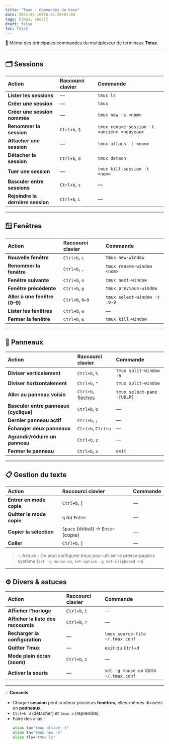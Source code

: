 ```yaml
---
title: "Tmux - Commandes de base"
date: 2024-04-16T16:34:28+01:00
tags: [tmux, shell]
draft: false
toc: false
---
```


🧭 Mémo des principales commandes du multiplexeur de terminaux **Tmux**.

---

## 🗂️ Sessions

| Action | Raccourci clavier | Commande |
|:--|:--|:--|
| **Lister les sessions** | — | `tmux ls` |
| **Créer une session** | — | `tmux` |
| **Créer une session nommée** | — | `tmux new -s <nom>` |
| **Renommer la session** | `Ctrl+b`, `$` | `tmux rename-session -t <ancien> <nouveau>` |
| **Attacher une session** | — | `tmux attach -t <nom>` |
| **Détacher la session** | `Ctrl+b`, `d` | `tmux detach` |
| **Tuer une session** | — | `tmux kill-session -t <nom>` |
| **Basculer entre sessions** | `Ctrl+b`, `s` | — |
| **Rejoindre la dernière session** | `Ctrl+b`, `L` | — |

---

## 🪟 Fenêtres

| Action | Raccourci clavier | Commande |
|:--|:--|:--|
| **Nouvelle fenêtre** | `Ctrl+b`, `c` | `tmux new-window` |
| **Renommer la fenêtre** | `Ctrl+b`, `,` | `tmux rename-window <nom>` |
| **Fenêtre suivante** | `Ctrl+b`, `n` | `tmux next-window` |
| **Fenêtre précédente** | `Ctrl+b`, `p` | `tmux previous-window` |
| **Aller à une fenêtre (0–9)** | `Ctrl+b`, `0–9` | `tmux select-window -t :0-9` |
| **Lister les fenêtres** | `Ctrl+b`, `w` | — |
| **Fermer la fenêtre** | `Ctrl+b`, `&` | `tmux kill-window` |

---

## 🧩 Panneaux

| Action | Raccourci clavier | Commande |
|:--|:--|:--|
| **Diviser verticalement** | `Ctrl+b`, `%` | `tmux split-window -h` |
| **Diviser horizontalement** | `Ctrl+b`, `"` | `tmux split-window` |
| **Aller au panneau voisin** | `Ctrl+b`, flèches | `tmux select-pane -[UDLR]` |
| **Basculer entre panneaux (cyclique)** | `Ctrl+b`, `o` | — |
| **Dernier panneau actif** | `Ctrl+b`, `;` | — |
| **Échanger deux panneaux** | `Ctrl+b`, `Ctrl+o` | — |
| **Agrandir/réduire un panneau** | `Ctrl+b`, `z` | — |
| **Fermer le panneau** | `Ctrl+b`, `x` | `exit` |

---

## 📋 Gestion du texte

| Action | Raccourci clavier | Commande |
|:--|:--|:--|
| **Entrer en mode copie** | `Ctrl+b`, `[` | — |
| **Quitter le mode copie** | `q` ou `Enter` | — |
| **Copier la sélection** | `Space` (début) → `Enter` (copie) | — |
| **Coller** | `Ctrl+b`, `]` | — |

> 💡 Astuce : On peut configurer tmux pour utiliser le presse-papiers système (`set -g mouse on`, `set-option -g set-clipboard on`).

---

## ⚙️ Divers & astuces

| Action | Raccourci clavier | Commande |
|:--|:--|:--|
| **Afficher l’horloge** | `Ctrl+b`, `t` | — |
| **Afficher la liste des raccourcis** | `Ctrl+b`, `?` | — |
| **Recharger la configuration** | — | `tmux source-file ~/.tmux.conf` |
| **Quitter Tmux** | — | `exit` ou `Ctrl+d` |
| **Mode plein écran (zoom)** | `Ctrl+b`, `z` | — |
| **Activer la souris** | — | `set -g mouse on` dans `~/.tmux.conf` |

---

💡 **Conseils**
- Chaque **session** peut contenir plusieurs **fenêtres**, elles-mêmes divisées en **panneaux**.  
- `Ctrl+b d` (détacher) et `tmux a` (reprendre).  
- Faire des alias :  
  ```bash
  alias ta="tmux attach -t"
  alias tn="tmux new -s"
  alias tls="tmux ls"
